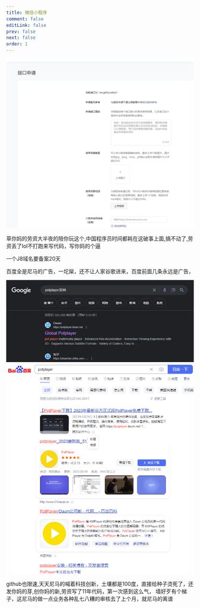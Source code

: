 ```yaml
---
title: 微信小程序
comment: false
editLink: false
prev: false
next: false
order: 1
---
```


![](./assets/1.png)

草你妈的劳资大半夜的陪你玩这个,中国程序员时间都耗在这破事上面,搞不动了,劳资丢了lol不打跑来写代码，写你妈的个逼

一个J8域名要备案20天

百度全是尼马的广告，一坨屎，还不让人家谷歌进来，百度前面几条永远是广告，

 
![谷歌搜](./assets/2.png)
![百度搜](./assets/3.png)

github也限速,天天尼马的喊着科技创新，土壤都是100度，直接给种子烫死了，还发你妈的芽,创你妈的新,劳资写了11年代码，第一次感到这么气，
墙好歹有个梯子，这尼马的做一点业务各种乱七八糟的审核去了上个月，就尼马的离谱
